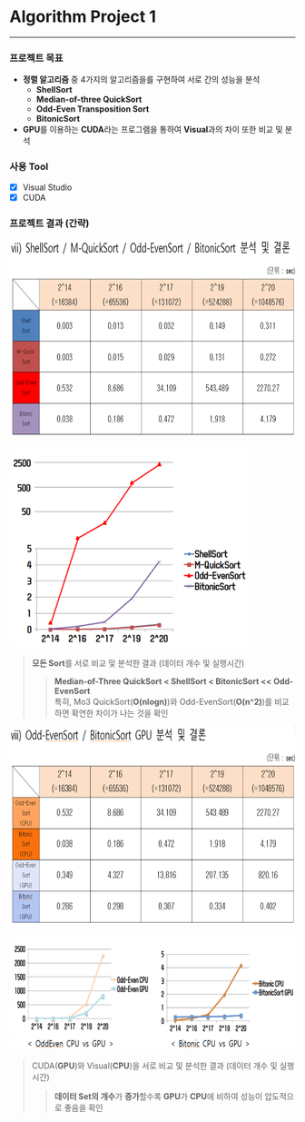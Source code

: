 # Algorithm Project 1
* * *
### 프로젝트 목표
* **정렬 알고리즘** 중 4가지의 알고리즘을를 구현하여 서로 간의 성능을 분석  
  * **ShellSort**  
  * **Median-of-three QuickSort**  
  * **Odd-Even Transposition Sort**  
  * **BitonicSort**  
* **GPU**를 이용하는 **CUDA**라는 프로그램을 통하여 **Visual**과의 차이 또한 비교 및 분석
### 사용 Tool
- [x] Visual Studio  
- [x] CUDA  
### 프로젝트 결과 (간략)
<img src="/image/d1.png" width="700px" height="350px" alt="BlockDiagram"></img><br/><br/>
<img src="/image/d2.png" width="420px" height="350px" alt="BlockDiagram"></img><br/>
> **모든 Sort**를 서로 비교 및 분석한 결과 (데이터 개수 및 실행시간)  
> > **Median-of-Three QuickSort < ShellSort < BitonicSort << Odd-EvenSort**  
> > 특히, Mo3 QuickSort(**O(nlogn)**)와 Odd-EvenSort(**O(n^2)**)를 비교하면 확연한 차이가 나는 것을 확인  

<img src="/image/d3.png" width="700px" height="350px" alt="BlockDiagram"></img><br/><br/>
<img src="/image/d4.png" width="650px" height="200px" alt="BlockDiagram"></img><br/>
> CUDA(**GPU**)와 Visual(**CPU**)을 서로 비교 및 분석한 결과 (데이터 개수 및 실행시간)  
> > **데이터 Set의 개수**가 **증가**할수록 **GPU**가 **CPU**에 비하여 성능이 압도적으로 좋음을 확인
